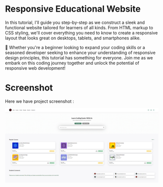 # Responsive Educational Website

In this tutorial,  I'll guide you step-by-step as we construct a sleek and functional website tailored for learners of all kinds. From HTML markup to CSS styling, we'll cover everything you need to know to create a responsive layout that looks great on desktops, tablets, and smartphones alike.

🚀 Whether you're a beginner looking to expand your coding skills or a seasoned developer seeking to enhance your understanding of responsive design principles, this tutorial has something for everyone. Join me as we embark on this coding journey together and unlock the potential of responsive web development!

# Screenshot
Here we have project screenshot :

![screenshot](screenshot.png)

